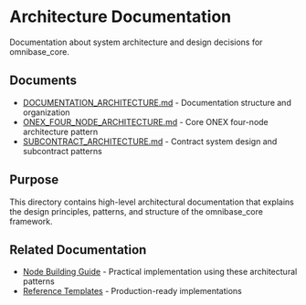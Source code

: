 # Architecture Documentation

Documentation about system architecture and design decisions for omnibase_core.

## Documents

- [DOCUMENTATION_ARCHITECTURE.md](DOCUMENTATION_ARCHITECTURE.md) - Documentation structure and organization
- [ONEX_FOUR_NODE_ARCHITECTURE.md](ONEX_FOUR_NODE_ARCHITECTURE.md) - Core ONEX four-node architecture pattern
- [SUBCONTRACT_ARCHITECTURE.md](SUBCONTRACT_ARCHITECTURE.md) - Contract system design and subcontract patterns

## Purpose

This directory contains high-level architectural documentation that explains the design principles, patterns, and structure of the omnibase_core framework.

## Related Documentation

- [Node Building Guide](../guides/node-building/README.md) - Practical implementation using these architectural patterns
- [Reference Templates](../reference/templates/) - Production-ready implementations
